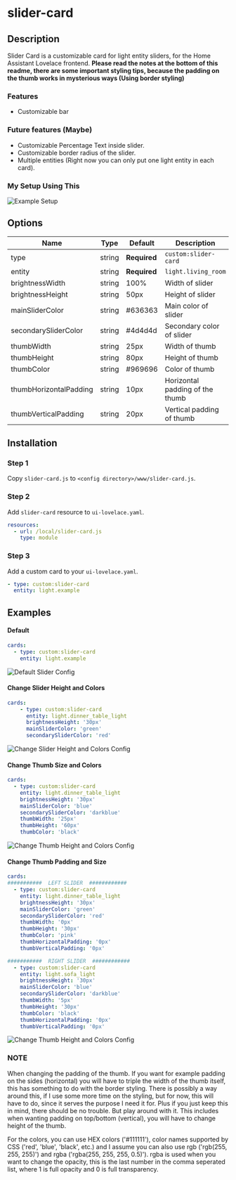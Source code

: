 # slider-card

## Description

Slider Card is a customizable card for light entity sliders, for the Home Assistant Lovelace frontend.
**Please read the notes at the bottom of this readme, there are some important styling tips, because the padding on the thumb works in mysterious ways (Using border styling)**

### Features
- Customizable bar

### Future features (Maybe)
- Customizable Percentage Text inside slider.
- Customizable border radius of the slider.
- Multiple entities (Right now you can only put one light entity in each card).

### My Setup Using This

![Example Setup](/slider-card-captures/my-use-case.JPG)

## Options
| Name | Type | Default | Description |
| ---- | ---- | ------- | ----------- |
| type | string | **Required** | `custom:slider-card` |
| entity | string | **Required** | `light.living_room` |
| brightnessWidth | string | 100% | Width of slider |
| brightnessHeight | string | 50px | Height of slider |
| mainSliderColor | string | #636363 | Main color of slider |
| secondarySliderColor | string | #4d4d4d | Secondary color of slider |
| thumbWidth | string | 25px | Width of thumb |
| thumbHeight | string | 80px | Height of thumb |
| thumbColor | string | #969696 | Color of thumb |
| thumbHorizontalPadding | string | 10px | Horizontal padding of the thumb |
| thumbVerticalPadding | string | 20px | Vertical padding of thumb |

## Installation

### Step 1

Copy `slider-card.js` to `<config directory>/www/slider-card.js`.

### Step 2

Add `slider-card` resource to `ui-lovelace.yaml`.

```yaml
resources:
  - url: /local/slider-card.js
    type: module
```

### Step 3

Add a custom card to your `ui-lovelace.yaml`.

```yaml
- type: custom:slider-card
  entity: light.example
```

## Examples

#### Default

```yaml
cards:
  - type: custom:slider-card
    entity: light.example
```

![Default Slider Config](/slider-card-captures/default.JPG)

#### Change Slider Height and Colors

```yaml
cards:
    - type: custom:slider-card
      entity: light.dinner_table_light
      brightnessHeight: '30px'
      mainSliderColor: 'green'
      secondarySliderColor: 'red'
```

![Change Slider Height and Colors Config](/slider-card-captures/colors-height.JPG)

#### Change Thumb Size and Colors

```yaml
cards:
  - type: custom:slider-card
    entity: light.dinner_table_light
    brightnessHeight: '30px'
    mainSliderColor: 'blue'
    secondarySliderColor: 'darkblue'
    thumbWidth: '25px'
    thumbHeight: '60px'
    thumbColor: 'black'
```

![Change Thumb Height and Colors Config](/slider-card-captures/thumb-colors-height.JPG)

#### Change Thumb Padding and Size

```yaml
cards:
###########  LEFT SLIDER  ############
  - type: custom:slider-card
    entity: light.dinner_table_light
    brightnessHeight: '30px'
    mainSliderColor: 'green'
    secondarySliderColor: 'red'
    thumbWidth: '0px'
    thumbHeight: '30px'
    thumbColor: 'pink'
    thumbHorizontalPadding: '0px'
    thumbVerticalPadding: '0px'

###########  RIGHT SLIDER  ############
  - type: custom:slider-card
    entity: light.sofa_light
    brightnessHeight: '30px'
    mainSliderColor: 'blue'
    secondarySliderColor: 'darkblue'
    thumbWidth: '5px'
    thumbHeight: '30px'
    thumbColor: 'black'
    thumbHorizontalPadding: '0px'
    thumbVerticalPadding: '0px'

```

![Change Thumb Height and Colors Config](/slider-card-captures/thumb-padding-2.JPG)

### NOTE

When changing the padding of the thumb. If you want for example padding on the sides (horizontal) you will have to triple the width of the thumb itself, this has something to do with the border styling. There is possibly a way around this, if I use some more time on the styling, but for now, this will have to do, since it serves the purpose I need it for. Plus if you just keep this in mind, there should be no trouble. But play around with it. This includes when wanting padding on top/bottom (vertical), you will have to change height of the thumb.

For the colors, you can use HEX colors ('#111111'), color names supported by CSS ('red', 'blue', 'black', etc.) and I assume you can also use rgb ('rgb(255, 255, 255)') and rgba ('rgba(255, 255, 255, 0.5)'). rgba is used when you want to change the opacity, this is the last number in the comma seperated list, where 1 is full opacity and 0 is full transparency.





















